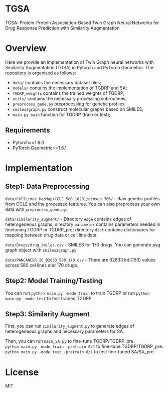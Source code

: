 # TGSA
TGSA: Protein-Protein Association-Based Twin Graph Neural Networks for Drug Response Prediction with Similarity Augmentation

# Overview
Here we provide an implementation of Twin Graph neural networks with Similarity Augmentation (TGSA) in Pytorch and PyTorch Geometric. The repository is organised as follows:

- `data/` contains the necessary dataset files;
- `models/` contains the implementation of TGDRP and SA;
- `TGDRP_weights` contains the trained weights of TGDRP;
- `utils/` contains the necessary processing subroutines;
- `preprocess_gene.py` preprocessing for genetic profiles;
- `smiles2graph.py` construct molecular graphs based on SMILES;
- `main.py main` function for TGDRP (train or test);

## Requirements
- Pytorch==1.6.0
- PyTorch Geometric==1.6.1

# Implementation
## Step1: Data Preprocessing
`data/CellLines_DepMap/CCLE_580_18281/census_706/` - Raw genetic profiles from CCLE and the processed features. You can also preprocess your own data with `preprocess_gene.py`.

`data/similarity_augment/` - Directory `edge` contains edges of heterogeneous graphs; directory `parameter` contains parameters needed in finetuning TGDRP or TGDRP_pre; directory `dict` contains dictionaries for mapping between drug data or cell line data. 

`data/Drugs/drug_smiles.csv` - SMILES for 170 drugs. You can generate pyg graph object with `smiles2graph.py`

`data/PANCANCER_IC_82833_580_170.csv` - There are 82833 ln(IC50) values across 580 cel lines and 170 drugs.

## Step2: Model Training/Testing
You can run `python main.py -mode train` to train TGDRP or run `python main.py -mode test` to test trained TGDRP.

## Step3: Similarity Augment
First, you can run `similarity_augment.py` to generate edges of heterogeneous graphs and necessary parameters for SA.

Then, you can run `main_SA.py` to fine-tune TGDRP/TGDRP_pre.  
`python main.py -mode train -pretrain 0/1` to fine-tune TGDRP/TGDRP_pre.  
`python main.py -mode test -pretrain 0/1` to test fine-tuned SA/SA_pre.  

# License
MIT